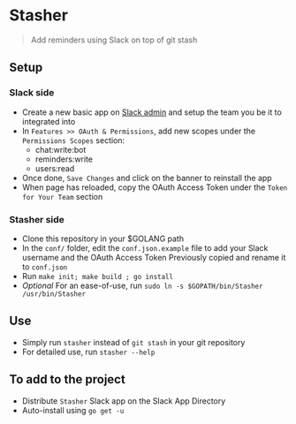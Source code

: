 # Stasher
> Add reminders using Slack on top of git stash

## Setup
### Slack side
- Create a new basic app on [Slack admin](https://api.slack.com/apps?new_app=1) and setup the team you be it to integrated into
- In `Features >> OAuth & Permissions`, add new scopes under the `Permissions Scopes` section:
  - chat:write:bot
  - reminders:write
  - users:read
- Once done, `Save Changes` and click on the banner to reinstall the app
- When page has reloaded, copy the OAuth Access Token under the `Token for Your Team` section


### Stasher side
- Clone this repository in your $GOLANG path
- In the `conf/` folder, edit the `conf.json.example` file to add your Slack username and the OAuth Access Token Previously copied and rename it to `conf.json`
- Run `make init; make build ; go install`
- *Optional* For an ease-of-use, run `sudo ln -s $GOPATH/bin/Stasher /usr/bin/Stasher`


## Use
- Simply run `stasher` instead of `git stash` in your git repository
- For detailed use, run `stasher --help`

## To add to the project
- Distribute `Stasher` Slack app on the Slack App Directory
- Auto-install using `go get -u`
